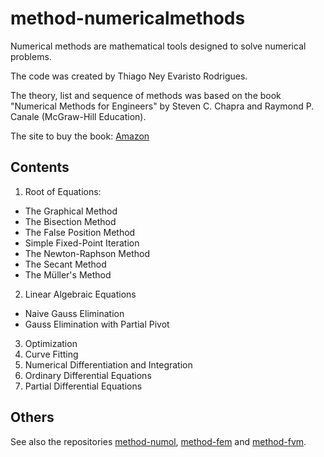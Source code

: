 # method-numericalmethods

Numerical methods are mathematical tools designed to solve numerical problems.

The code was created by Thiago Ney Evaristo Rodrigues.

The theory, list and sequence of methods was based on the book "Numerical Methods for Engineers" by Steven C. Chapra and Raymond P. Canale (McGraw-Hill Education).

The site to buy the book: [Amazon](https://www.amazon.com.br/Numerical-Methods-Engineers-Steven-Chapra/dp/007339792X/ref=sr_1_31?__mk_pt_BR=%C3%85M%C3%85%C5%BD%C3%95%C3%91&crid=513HBOZEV8FA&keywords=numerical+methods&qid=1640752858&sprefix=numerical+methods%2Caps%2C175&sr=8-31)

## Contents

1. Root of Equations:
- The Graphical Method
- The Bisection Method
- The False Position Method
- Simple Fixed-Point Iteration
- The Newton-Raphson Method
- The Secant Method
- The Müller's Method
2. Linear Algebraic Equations
- Naive Gauss Elimination
- Gauss Elimination with Partial Pivot
3. Optimization
4. Curve Fitting
5. Numerical Differentiation and Integration
6. Ordinary Differential Equations
7. Partial Differential Equations

## Others

See also the repositories [method-numol](https://github.com/thiagoneye/method-numol), [method-fem](https://github.com/thiagoneye/method-fem) and [method-fvm](https://github.com/thiagoneye/method-fvm).
